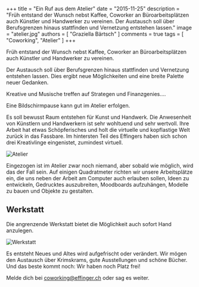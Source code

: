 +++
title = "Ein Ruf aus dem Atelier"
date = "2015-11-25"
description = "Früh entstand der Wunsch nebst Kaffee, Coworker an Büroarbeitsplätzen auch Künstler und Handwerker zu vereinen. Der Austausch soll über Berufsgrenzen hinaus stattfinden und Vernetzung entstehen lassen."
image = "atelier.jpg"
authors = [ "Graziella Bärtsch" ]
comments = true
tags = [ "Coworking", "Atelier" ]
+++

<div class="lead">
Früh entstand der Wunsch nebst Kaffee, Coworker an Büroarbeitsplätzen auch Künstler und Handwerker zu vereinen.
</div>

Der Austausch soll über Berufsgrenzen hinaus stattfinden und Vernetzung entstehen lassen. Dies ergibt neue Möglichkeiten und eine breite Palette neuer Gedanken.

Kreative und Musische treffen auf Strategen und Finanzgenies....

Eine Bildschirmpause kann gut im Atelier erfolgen.

Es soll bewusst Raum entstehen für Kunst und Handwerk. Die Anwesenheit von Künstlern und Handwerkern ist sehr wohltuend und sehr wertvoll. Ihre Arbeit hat etwas Schöpferisches und holt die virtuelle und kopflastige Welt zurück in das Fassbare.
Im hintersten Teil des Effingers haben sich schon drei Kreativlinge eingenistet, zumindest virtuell.

![Atelier](atelier.jpg)

Eingezogen ist im Atelier zwar noch niemand, aber sobald wie möglich, wird das der Fall sein. Auf einigen Quadratmeter richten wir unsere Arbeitsplätze ein, die uns neben der Arbeit am Computer auch erlauben sollen, Ideen zu entwickeln, Gedrucktes auszubreiten, Moodboards aufzuhängen, Modelle zu bauen und Objekte zu gestalten.


## Werkstatt

Die angrenzende Werkstatt bietet die Möglichkeit auch sofort Hand anzulegen.

![Werkstatt](werkstatt.jpg)



Es entsteht Neues und Altes wird aufgefrischt oder verändert.
Wir mögen den Austausch über Krimskrams, gute Ausstellungen und schöne Bücher. Und das beste kommt noch: Wir haben noch Platz frei!

Melde dich bei [coworking@effinger.ch](mailto:coworking@effinger.ch) oder sag es weiter.